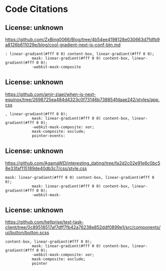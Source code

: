 # Code Citations

## License: unknown
https://github.com/ZxBing0066/Blog/tree/4b54ee4198128e030663d7fdfb9a8126b611029e/blog/cool-gradient-next-js-conf-btn.md

```
: linear-gradient(#fff 0 0) content-box, linear-gradient(#fff 0 0);
            mask: linear-gradient(#fff 0 0) content-box, linear-gradient(#fff 0 0);
            -webkit-mask-composite
```


## License: unknown
https://github.com/amir-ziaei/when-is-next-equinox/tree/2698725ea484d4323c0f73146b738854fdaae242/styles/app.css

```
, linear-gradient(#fff 0 0);
            mask: linear-gradient(#fff 0 0) content-box, linear-gradient(#fff 0 0);
            -webkit-mask-composite: xor;
            mask-composite: exclude;
            pointer-events:
```


## License: unknown
https://github.com/AgamaWD/interesting_dating/tree/fa2d2c02e91e6c0bc58e33faf115189de40db3c7/css/style.css

```
mask: linear-gradient(#fff 0 0) content-box, linear-gradient(#fff 0 0);
            mask: linear-gradient(#fff 0 0) content-box, linear-gradient(#fff 0 0);
            -webkit-mask-
```


## License: unknown
https://github.com/hellprise/test-task-client/tree/0c89518517af7dff7fb42a76238e852ddf0899e1/src/components/ui/button/button.scss

```
content-box, linear-gradient(#fff 0 0);
            mask: linear-gradient(#fff 0 0) content-box, linear-gradient(#fff 0 0);
            -webkit-mask-composite: xor;
            mask-composite: exclude;
            pointer
```

